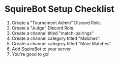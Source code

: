 # SquireBot Setup Checklist
1. Create a "Tournament Admin" Discord Role.
2. Create a "Judge" Discord Role.
3. Create a channel titled "match-pairings"
4. Create a channel category titled "Matches".
5. Create a channel category titled "More Matches".
6. Add SquireBot to your server
7. You're good to go!
